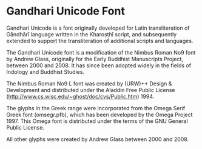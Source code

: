 # Gandhari Unicode Font

Gandhari Unicode is a font originally developed for Latin transliteration of Gāndhārī language written in the Kharoṣṭhī script, and subsequently extended to support the transliteration of additional scripts and languages.

The Gandhari Unicode font is a modification of the Nimbus Roman No9 font by Andrew Glass, originally for the Early Buddhist Manuscripts Project, between 2000 and 2008. It has since been adopted widely in the fields of Indology and Buddhist Studies.

The Nimbus Roman No9 L font was created by (URW)++ Design & Development and distributed under the Aladdin Free Public License (http://www.cs.wisc.edu/~ghost/doc/cvs/Public.htm) 1994.

The glyphs in the Greek range were incorporated from the Omega Serif Greek font (omsegr.pfb), which has been developed by the Omega Project 1997. This Omega font is distributed under the terms of the GNU General Public License.

All other glyphs were created by Andrew Glass between 2000 and 2008.
